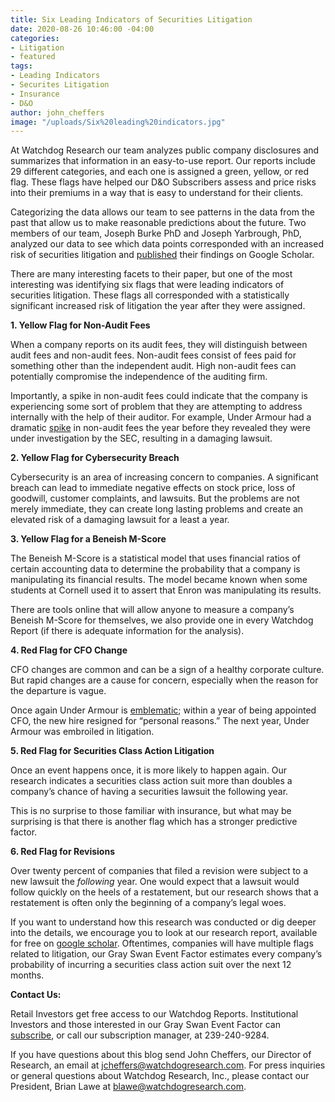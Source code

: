 ```yaml
---
title: Six Leading Indicators of Securities Litigation
date: 2020-08-26 10:46:00 -04:00
categories:
- Litigation
- featured
tags:
- Leading Indicators
- Securites Litigation
- Insurance
- D&O
author: john_cheffers
image: "/uploads/Six%20leading%20indicators.jpg"
---
```


At Watchdog Research our team analyzes public company disclosures and summarizes that information in an easy-to-use report. Our reports include 29 different categories, and each one is assigned a green, yellow, or red flag. These flags have helped our D&O Subscribers assess and price risks into their premiums in a way that is easy to understand for their clients.

Categorizing the data allows our team to see patterns in the data from the past that allow us to make reasonable predictions about the future. Two members of our team, Joseph Burke PhD and Joseph Yarbrough, PhD, analyzed our data to see which data points corresponded with an increased risk of securities litigation and [published](https://papers.ssrn.com/sol3/papers.cfm?abstract_id=3562785) their findings on Google Scholar.

There are many interesting facets to their paper, but one of the most interesting was identifying six flags that were leading indicators of securities litigation. These flags all corresponded with a statistically significant increased risk of litigation the year after they were assigned.

**1. Yellow Flag for Non-Audit Fees**

When a company reports on its audit fees, they will distinguish between audit fees and non-audit fees. Non-audit fees consist of fees paid for something other than the independent audit. High non-audit fees can potentially compromise the independence of the auditing firm.

Importantly, a spike in non-audit fees could indicate that the company is experiencing some sort of problem that they are attempting to address internally with the help of their auditor. For example, Under Armour had a dramatic [spike](https://blog.watchdogresearch.com/posts/under-armour-i-troubling-spike-in-non-audit-fees-went-ignored/) in non-audit fees the year before they revealed they were under investigation by the SEC, resulting in a damaging lawsuit.

**2. Yellow Flag for Cybersecurity Breach**

Cybersecurity is an area of increasing concern to companies. A significant breach can lead to immediate negative effects on stock price, loss of goodwill, customer complaints, and lawsuits. But the problems are not merely immediate, they can create long lasting problems and create an elevated risk of a damaging lawsuit for a least a year.

**3. Yellow Flag for a Beneish M-Score**

The Beneish M-Score is a statistical model that uses financial ratios of certain accounting data to determine the probability that a company is manipulating its financial results. The model became known when some students at Cornell used it to assert that Enron was manipulating its results.

There are tools online that will allow anyone to measure a company’s Beneish M-Score for themselves, we also provide one in every Watchdog Report (if there is adequate information for the analysis).

**4. Red Flag for CFO Change**

CFO changes are common and can be a sign of a healthy corporate culture. But rapid changes are a cause for concern, especially when the reason for the departure is vague.

Once again Under Armour is [emblematic](https://blog.watchdogresearch.com/posts/under-armour-iii-major-cfo-change-a-warning-sign-of-litigation/); within a year of being appointed CFO, the new hire resigned for “personal reasons.” The next year, Under Armour was embroiled in litigation.

**5. Red Flag for Securities Class Action Litigation**

Once an event happens once, it is more likely to happen again. Our research indicates a securities class action suit more than doubles a company’s chance of having a securities lawsuit the following year.

This is no surprise to those familiar with insurance, but what may be surprising is that there is another flag which has a stronger predictive factor.

**6. Red Flag for Revisions**

Over twenty percent of companies that filed a revision were subject to a new lawsuit the *following* year. One would expect that a lawsuit would follow quickly on the heels of a restatement, but our research shows that a restatement is often only the beginning of a company’s legal woes.

If you want to understand how this research was conducted or dig deeper into the details, we encourage you to look at our research report, available for free on [google scholar](https://papers.ssrn.com/sol3/papers.cfm?abstract_id=3562785). Oftentimes, companies will have multiple flags related to litigation, our Gray Swan Event Factor estimates every company’s probability of incurring a securities class action suit over the next 12 months.

**Contact Us:**

Retail Investors get free access to our Watchdog Reports. Institutional Investors and those interested in our Gray Swan Event Factor can [subscribe](https://www.watchdogresearch.com/pricing), or call our subscription manager, at 239-240-9284.

If you have questions about this blog send John Cheffers, our Director of Research, an email at [jcheffers@watchdogresearch.com](mailto:jcheffers@watchdogresearch.com). For press inquiries or general questions about Watchdog Research, Inc., please contact our President, Brian Lawe at [blawe@watchdogresearch.com](mailto:blawe@watchdogresearch.com).